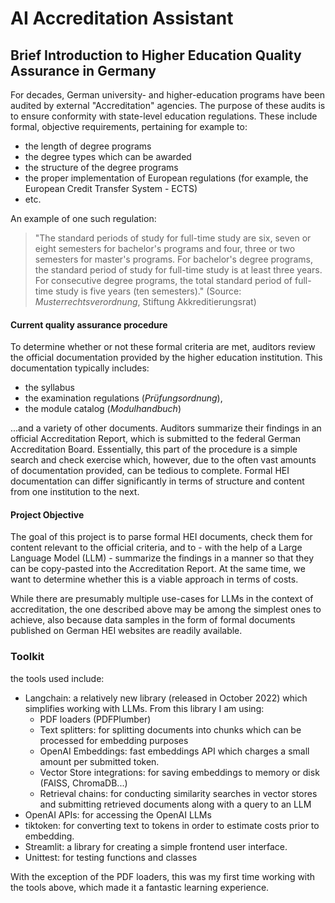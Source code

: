 # AI Accreditation Assistant 

## Brief Introduction to Higher Education Quality Assurance in Germany
For decades, German university- and higher-education programs have been audited by external "Accreditation" agencies. 
The purpose of these audits is to ensure conformity with state-level education regulations. These include formal, objective requirements, pertaining for example to:

- the length of degree programs
- the degree types which can be awarded
- the structure of the degree programs
- the proper implementation of European regulations (for example, the European Credit Transfer System - ECTS)
- etc.

An example of one such regulation:

>"The standard periods of study for full-time study are six, seven or eight semesters for bachelor's programs and four, three or two semesters for master's programs. For bachelor's degree programs, the standard period of study for full-time study is at least three years. For consecutive degree programs, the total standard period of full-time study is five years (ten semesters)." (Source: _Musterrechtsverordnung_, Stiftung Akkreditierungsrat)

#### Current quality assurance procedure
To determine whether or not these formal criteria are met, auditors review the official documentation provided by the higher education institution. This documentation typically includes:

- the syllabus
- the examination regulations (_Prüfungsordnung_), 
- the module catalog (_Modulhandbuch_) 

...and a variety of other documents. Auditors summarize their findings in an official Accreditation Report, which is submitted to the federal German Accreditation Board.
Essentially, this part of the procedure is a simple search and check exercise which, however, due to the often vast amounts of documentation provided, can be tedious to complete. Formal HEI documentation can differ significantly in terms of structure and content from one institution to the next. 

#### Project Objective

The goal of this project is to parse formal HEI documents, check them for content relevant to the official criteria, and to - with the help of a Large Language Model (LLM) - summarize the findings in a manner so that they can be copy-pasted into the Accreditation Report. At the same time, we want to determine whether this is a viable approach in terms of costs.

While there are presumably multiple use-cases for LLMs in the context of accreditation, the one described above may be among the simplest ones to achieve, also because data samples in the form of formal documents published on German HEI websites are readily available. 

### Toolkit

the tools used include:

* Langchain: a relatively new library (released in October 2022) which simplifies working with LLMs. From this library I am using:
    - PDF loaders (PDFPlumber)
    - Text splitters: for splitting documents into chunks which can be processed for embedding purposes
    - OpenAI Embeddings: fast embeddings API which charges a small amount per submitted token.
    - Vector Store integrations: for saving embeddings to memory or disk (FAISS, ChromaDB...)
    - Retrieval chains: for conducting similarity searches in vector stores and submitting retrieved documents along with a query to an LLM
* OpenAI APIs: for accessing the OpenAI LLMs
* tiktoken: for converting text to tokens in order to estimate costs prior to embedding.
* Streamlit: a library for creating a simple frontend user interface.
* Unittest: for testing functions and classes

With the exception of the PDF loaders, this was my first time working with the tools above, which made it a fantastic learning experience.
